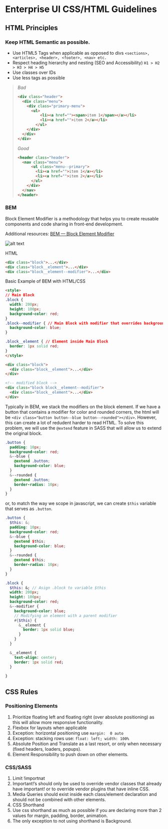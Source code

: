 # Enterprise UI CSS/HTML Guidelines
## HTML Principles
### Keep HTML Semantic as possible.
  * Use HTML5 Tags when applicable as opposed to divs `<sections>, <articles>, <header>, <footer>, <nav> etc.`
  * Respect heading hierarchy and nesting (SEO and Accessibility)
  `H1 > H2 > H3 > H4 > H5`
  * Use classes over IDs
  * Use less tags as possible

> *Bad*
> ```html
> <div class="header">
>   <div class="menu">
>     <div class="primary-menu">
>       <ul>
>           <li><a href=""><span>item 1</span></a></li>
>           <li><a href="">item 2</a></li>
>         </ul>
>     </div>
>   </div>
> </div>
> 
> ```
> 
> *Good*
> ```html
> <header class="header">
>   <nav class="menu">
>       <ul class="menu--primary">
>         <li><a href="">item 1</a></li>
>         <li><a href="">item 2</a></li>
>       </ul>
>     </div>
>   </nav>
> </header>
> ```

### BEM
Block Element Modifier is a methodology that helps you to create reusable components and code sharing in front-end development.

Additional resources: [BEM — Block Element Modifier](http://getbem.com/naming/)

![alt text](https://i.imgur.com/JpnCkq5.png)

HTML
```html
<div class="block">...</div>
<div class="block__element">...</div>
<div class="block__element--modifier">...</div>
```

Basic Example of BEM with HTML/CSS
```html
<style>
// Main Block
.block {
  width: 200px;
  height: 100px;
  background-color: red;
}
.block--modifier { // Main Block with modifier that overrides background from red to blue
  background-color: blue;
}

.block__element { // Element inside Main Block
  border: 1px solid red;
}
</style>

<div class="block">
  <div class="block__element">...</div>
</div>

<!-- modified block -->
<div class="block block__element--modifier">
  <div class="block__element">...</div>
</div>

```

Typically in BEM, we stack the modifiers on the block element. If we have a button that contains a modifier for color and rounded corners, the html will be `<div class="button button--blue button--rounded"></div>`. However, this can create a lot of redudent harder to read HTML. To solve this problem, we will use the `@extend` feature in SASS that will allow us to extend the original block.

```scss
.button {
  padding: 10px;
  background-color: red;
  &--blue {
    @extend .button;
    background-color: blue;
  }
  &--rounded {
    @extend .button;
    border-radius: 10px;
  }
}
```

or, to match the way we scope in javascript, we can create `$this` variable that serves as `.button`.
```scss
.button {
  $this: &;
  padding: 10px;
  background-color: red;
  &--blue {
    @extend $this;
    background-color: blue;
  }
  &--rounded {
    @extend $this;
    border-radius: 10px;
  }
}
```



```sass
.block {
  $this: &; // Asign .block to variable $this
  width: 200px;
  height: 100px;
  background-color: red;
  &--modifier {
    background-color: blue;
    // Modifying an element with a parent modifier
    #{$this} {
      &__element {
        border: 1px solid blue;
      }
    }
  }

  &__element {
    text-align: center;
    border: 1px solid red;
  }
  
}
```


## CSS Rules

### Positioning Elements
1. Prioritize floating left and floating right (over absolute positioning) as this will allow more responsive functionality. 
2. Flexbox for layouts when applicable
  1. Exception: horizontal positioning use `margin:  0 auto`
  2. Exception: stacking rows use: `float: left; width: 100%`
3. Absolute Position and Translate as a last resort, or only when necessary (fixed headers, loaders, popups). 
4. Element Responsibility to push down on other elements. 

### CSS/SASS
1. Limit !importnat
  1. Important!’s should only be used to override vendor classes that already have important! or to override vendor plugins that have inline CSS. 
2. Media Queries should exist inside each class/element declaration and should not be combined with other elements. 
3. CSS Shorthand
  1. Use css shorthand as much as possible if you are declaring more than 2 values for margin, padding, border, animation.
  2. The only exception to not using shorthand is Background. 



